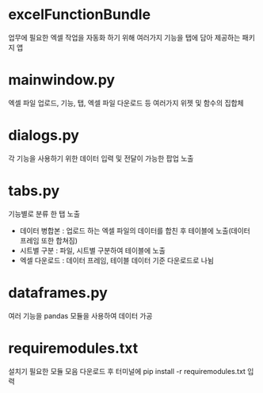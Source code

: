 # excelFunctionBundle
업무에 필요한 엑셀 작업을 자동화 하기 위해 여러가지 기능을 탭에 담아 제공하는 패키지 앱

# mainwindow.py
엑셀 파일 업로드, 기능, 탭, 엑셀 파일 다운로드 등
여러가지 위젯 및 함수의 집합체

# dialogs.py
각 기능을 사용하기 위한 데이터 입력 및 전달이 가능한 팝업 노출

# tabs.py
기능별로 분류 한 탭 노출
 * 데이터 병합본 : 업로드 하는 엑셀 파일의 데이터를 합친 후 테이블에 노출(데이터 프레임 또한 합쳐짐)
 * 시트별 구분 : 파일, 시트별 구분하여 테이블에 노출
 * 엑셀 다운로드 : 데이터 프레임, 테이블 데이터 기준 다운로드로 나뉨

# dataframes.py
여러 기능을 pandas 모듈을 사용하여 데이터 가공

# requiremodules.txt
설치기 필요한 모듈 모음 다운로드 후 터미널에 pip install -r requiremodules.txt 입력
